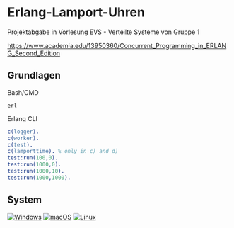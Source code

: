 # Erlang-Lamport-Uhren
Projektabgabe in Vorlesung EVS - Verteilte Systeme von Gruppe 1

https://www.academia.edu/13950360/Concurrent_Programming_in_ERLANG_Second_Edition

## Grundlagen

Bash/CMD
```shell
erl
```

Erlang CLI
```erlang
c(logger).
c(worker).
c(test).
c(lamporttime). % only in c) and d)
test:run(100,0).
test:run(1000,0).
test:run(1000,10).
test:run(1000,1000).
```
## System

[![Windows](https://svgshare.com/i/ZhY.svg)](https://svgshare.com/i/ZhY.svg)
[![macOS](https://svgshare.com/i/ZjP.svg)](https://svgshare.com/i/ZjP.svg)
[![Linux](https://svgshare.com/i/Zhy.svg)](https://svgshare.com/i/Zhy.svg)
